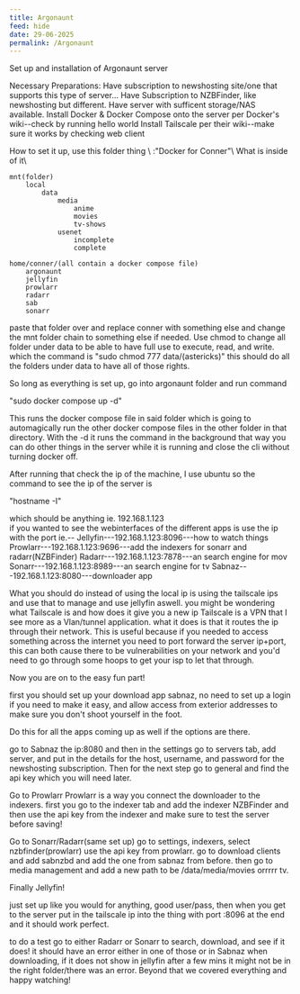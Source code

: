 ```yaml
---
title: Argonaunt
feed: hide
date: 29-06-2025
permalink: /Argonaunt
---
```

Set up and installation of Argonaunt server

Necessary Preparations:
	Have subscription to newshosting site/one that supports this type of server... 
	Have Subscription to NZBFinder, like newshosting but different.
	Have server with sufficent storage/NAS available. 
	Install Docker & Docker Compose onto the server per Docker's wiki--check by running hello world
	Install Tailscale per their wiki--make sure it works by checking web client
	
	
How to set it up, use this folder thing \\
	:"Docker for Conner"\\
What is inside of it\\

	mnt(folder)
		local
			data
				media
					anime
					movies
					tv-shows
				usenet
					incomplete
					complete
					
	home/conner/(all contain a docker compose file)
		argonaunt
		jellyfin
		prowlarr
		radarr
		sab
		sonarr

paste that folder over and replace conner with something else and change the mnt folder chain to something else if needed. Use chmod to change all folder under data to be able to have full use to execute, read, and write. which the command is "sudo chmod 777 data/(astericks)" this should do all the folders under data to have all of those rights.

So long as everything is set up, go into argonaunt folder and run command 

"sudo docker compose up -d"

This runs the docker compose file in said folder which is going to automagically run the other docker compose files in the other folder in that directory. With the -d it runs the command in the background that way you can do other things in the server while it is running and close the cli without turning docker off. 

After running that check the ip of the machine, I use ubuntu so the command to see the ip of the server is 

"hostname -I"

which should be anything ie. 192.168.1.123    
if you wanted to see the webinterfaces of the different apps is use the ip with the port
ie.--
	Jellyfin---192.168.1.123:8096---how to watch things
	Prowlarr---192.168.1.123:9696---add the indexers for sonarr and radarr(NZBFinder)
	Radarr---192.168.1.123:7878---an search engine for mov
	Sonarr---192.168.1.123:8989---an search engine for tv
	Sabnaz---192.168.1.123:8080---downloader app

What you should do instead of using the local ip is using the tailscale ips and use that to manage and use jellyfin aswell.
	you might be wondering what Tailscale is and how does it give you a new ip
	Tailscale is a VPN that I see more as a Vlan/tunnel application. what it does is that it routes the ip through their network. This is useful because if you needed to access something across the internet you need to port forward the server ip+port, this can both cause there to be vulnerabilities on your network and you'd need to go through some hoops to get your isp to let that through. 

Now you are on to the easy fun part! 

first you should set up your download app sabnaz,
no need to set up a login if you need to make it easy, and allow access from exterior addresses to make sure you don't shoot yourself in the foot. 

Do this for all the apps coming up as well if the options are there. 

go to Sabnaz the ip:8080 and then in the settings go to servers tab, add server, and put in the details for the host, username, and password for the newshosting subscription. 
Then for the next step go to general and find the api key which you will need later. 

Go to Prowlarr
Prowlarr is a way you connect the downloader to the indexers. 
first you go to the indexer tab and add the indexer NZBFinder and then use the api key from the indexer and make sure to test the server before saving!

Go to Sonarr/Radarr(same set up)
go to settings, indexers, select nzbfinder(prowlarr) use the api key from prowlarr. go to download clients and add sabnzbd and add the one from sabnaz from before. then go to media management and add a new path to be /data/media/movies orrrrr tv.

Finally Jellyfin!

just set up like you would for anything, good user/pass, then when you get to the server put in the tailscale ip into the thing with port :8096 at the end and it should work perfect. 

to do a test go to either Radarr or Sonarr to search, download, and see if it does! it should have an error either in one of those or in Sabnaz when downloading, if it does not show in jellyfin after a few mins it might not be in the right folder/there was an error. Beyond that we covered everything and happy watching! 
